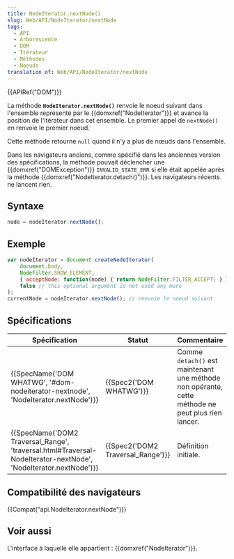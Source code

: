 ```yaml
---
title: NodeIterator.nextNode()
slug: Web/API/NodeIterator/nextNode
tags:
  - API
  - Arborescence
  - DOM
  - Itérateur
  - Méthodes
  - Noeuds
translation_of: Web/API/NodeIterator/nextNode
---
```

{{APIRef("DOM")}}

La méthode **`NodeIterator.nextNode()`** renvoie le noeud suivant dans l'ensemble représenté par le {{domxref("NodeIterator")}} et avance la position de l'itérateur dans cet ensemble.  Le premier appel de `nextNode()` en renvoie le premier noeud.

Cette méthode retourne `null` quand il n'y a plus de nœuds dans l'ensemble.

Dans les navigateurs anciens, comme spécifié dans les anciennes version des spécifications, la méthode pouvait déclencher une {{domxref("DOMException")}}   `INVALID_STATE_ERR` si elle était appelée après la méthode {{domxref("NodeIterator.detach()")}}. Les navigateurs récents ne lancent rien.

## Syntaxe

```js
node = nodeIterator.nextNode();
```

## Exemple

```js
var nodeIterator = document.createNodeIterator(
    document.body,
    NodeFilter.SHOW_ELEMENT,
    { acceptNode: function(node) { return NodeFilter.FILTER_ACCEPT; } },
    false // this optional argument is not used any more
);
currentNode = nodeIterator.nextNode(); // renvoie le noeud suivant.
```

## Spécifications

| Spécification                                                                                                                                        | Statut                                       | Commentaire                                                                                       |
| ---------------------------------------------------------------------------------------------------------------------------------------------------- | -------------------------------------------- | ------------------------------------------------------------------------------------------------- |
| {{SpecName('DOM WHATWG', '#dom-nodeiterator-nextnode', 'NodeIterator.nextNode')}}                                         | {{Spec2('DOM WHATWG')}}             | Comme `detach()` est maintenant une méthode non opérante, cette méthode ne peut plus rien lancer. |
| {{SpecName('DOM2 Traversal_Range', 'traversal.html#Traversal-NodeIterator-nextNode', 'NodeIterator.nextNode')}} | {{Spec2('DOM2 Traversal_Range')}} | Définition initiale.                                                                              |

## Compatibilité des navigateurs

{{Compat("api.NodeIterator.nextNode")}}

## Voir aussi

L'interface à laquelle elle appartient : {{domxref("NodeIterator")}}.
